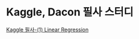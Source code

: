 # Kaggle, Dacon 필사 스터디

[Kaggle 필사-(1) Linear Regression](https://github.com/yten0794/yte0794.github.io/blob/main/Regression/Kaggle%20%ED%95%84%EC%82%AC(1)%20Linear%20Regression.md)
